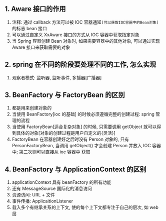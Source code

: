 ## 1. Aware 接口的作用

1. 注释: 通过 callback 方法可以被 IOC 容器通知`[可以获取IOC容器中的Bean对象]`的标志 bean 接口
2. 可以通过自定义 XxAware 接口的方式从 IOC 容器中获取指定对象
3. 当 Spring 容器创建 Bean 对象时, 如果需要容器中的其他对象, 可以通过实现 Aware 接口来获取需要的对象

## 2. spring 在不同的阶段要处理不同的工作, 怎么实现

1. 观察者模式: 监听器, 监听事件, 多播器[广播器]

## 3. BeanFactory 与 FactoryBean 的区别

1. 都是用来创建对象的
2. 当使用 BeanFactory[ioc 的基础] 的时候必须遵循完整的创建过程: spring 管理的流程
3. 当使用 FactoryBean[适合复杂对象] 的时候, 只需要调用 getObject 就可以得到具体的对象[对象的创建过程是用户自定义的{灵活}]
4. FactoryBean 在容器创建好之后时没有 Person 对象的, 只有 PersonFactoryBean, 当调用 getObject() 才会创建 Person 并放入 IOC 容器中; 第二次则可以直接从 ioc 容器中 获取

## 4. BeanFactory 与 ApplicationContext 的区别

1. applicationContext 具有 beanFactory 的所有功能
2. 还有 MessageSource 国际化的消息访问
3. 资源访问: URL + 文件
4. 事件传播: ApplicaitionListener
5. 载入多个有继承关系的上下文, 使的每个上下文都专注于自己的层次, 如 web 层

